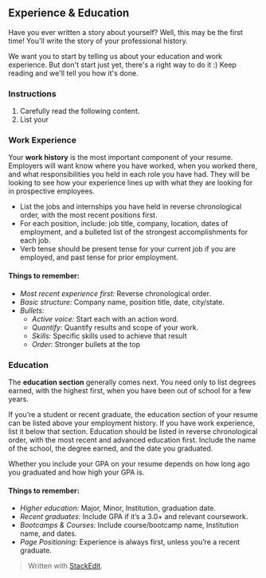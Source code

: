 ## Experience & Education
Have you ever written a story about yourself? Well, this may be the first time! You'll write the story of your professional history.

We want you to start by telling us about your education and work experience. But don't start just yet, there's a right way to do it :) Keep reading and we'll tell you how it's done.

### Instructions

 1. Carefully read the following content.
 2. List your

### Work Experience
Your **work history** is the most important component of your resume. Employers will want know where you have worked, when you worked there, and what responsibilities you held in each role you have had. They will be looking to see how your experience lines up with what they are looking for in prospective employees.

 - List the jobs and internships you have held in reverse chronological order, with the most recent positions first.
 - For each position, include: job title, company, location, dates of employment, and a bulleted list of the strongest accomplishments for each job.
 - Verb tense should be present tense for your current job if you are employed, and past tense for prior employment.

#### Things to remember:
 - *Most recent experience first:* Reverse chronological order.
 - *Basic structure:* Company name, position title, date, city/state.
 - *Bullets:*
	 - *Active voice:* Start each with an action word.
	 - *Quantify:* Quantify results and scope of your work.
	 - *Skills:* Specific  skills  used  to  achieve  that  result
	 - *Order:* Stronger bullets at the top

### Education
The **education section** generally comes next. You need only to list degrees earned, with the highest first, when you have been out of school for a few years.

If you’re a student or recent graduate, the education section of your resume can be listed above your employment history. If you have work experience, list it below that section. Education should be listed in reverse chronological order, with the most recent and advanced education first. Include the name of the school, the degree earned, and the date you graduated.

Whether you include your GPA on your resume depends on how long ago you graduated and how high your GPA is.

#### Things to remember:
 - *Higher education:* Major, Minor, Institution, graduation date.
 - *Recent graduates:* Include GPA if it’s a 3.0+ and relevant  coursework.
 - *Bootcamps & Courses:* Include course/bootcamp name, Institution name, and dates.
 - *Page Positioning:* Experience is always first, unless you’re a recent graduate.


> Written with [StackEdit](https://stackedit.io/).
<!--stackedit_data:
eyJoaXN0b3J5IjpbLTQ3OTM1NjQzNiwtNDEwNDIzNDAwLC03Nz
c2MzE2MTRdfQ==
-->